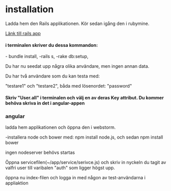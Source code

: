 <h1>installation</h1>


<p>Ladda hem den Rails applikationen. Kör sedan igång den i rubymine.</p>
<a href="https://github.com/em222iv/API_app">Länk till rails app </a>
<h4>i terminalen skriver du dessa kommandon: </h4>
<p>
 - bundle install,
 -rails s,
 -rake db:setup,
</p>

<p>Du har nu seedat upp några olika användare, men ingen annan data.</p>
<p>Du har två användare som du kan testa med:</p>
<p>"testare1" och "testare2", båda med lösenordet: "password"</p>

<h4>Skriv "User.all" i terminalen och välj en av deras Key attribut. Du kommer behöva skriva in det i angular-appen</h4>

<h3>angular</h3>

<p>ladda hem applikationen och öppna den i webstorm.</p>
<p>-installera node och bower med: npm install node.js, och sedan npm install bower</p>
<p>ingen nodeserver behövs startas</p>

<p>Öppna servicefilen(~/app/service/serivce.js) och skriv in nyckeln du tagit av valfri user till varibalen "auth" som ligger högst upp.</p>
<p> öppna nu index-filen och logga in med någon av test-användarna i appliaktion<p/>


